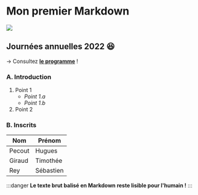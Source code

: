 # Mon premier Markdown

![](https://gapn.hypotheses.org/files/2020/10/mate-300x61.jpg)

## Journées annuelles 2022 :satisfied:

-> Consultez [**le programme**](https://ja-mate2022.sciencesconf.org/resource/page/id/1) !

### A. Introduction

1. Point 1
    - *Point 1.a*
    - *Point 1.b*
3. Point 2

### B. Inscrits

| Nom    | Prénom      | 
| ------ | ----------- |
| Pecout | Hugues      | 
| Giraud | Timothée    |
| Rey    | Sébastien   |

:::danger
**Le texte brut balisé en Markdown reste lisible pour l'humain !**
:::



